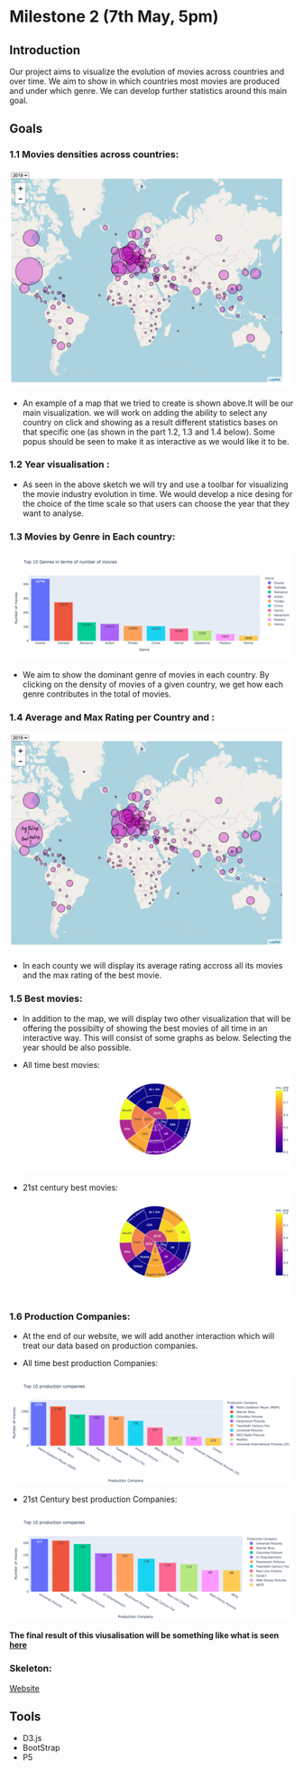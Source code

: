# Milestone 2 (7th May, 5pm)

## Introduction
Our project aims to visualize the evolution of movies across countries and over time. We aim to show in which countries most movies are produced and under which genre. We can develop further statistics around this main goal.

## Goals
### 1.1 Movies densities across countries:
![image](../Figures/World_map.jpeg)

- An example of a map that we tried to create is shown above.It will be our main visualization. we will work on adding the ability to select any country on click and showing as a result different statistics bases on that specific one (as shown in the part 1.2, 1.3 and 1.4 below). Some popus should be seen to make it as interactive as we would like it to be.

### 1.2 Year visualisation :
- As seen in the above sketch we will try and use a toolbar for visualizing the movie industry evolution in time. We would develop a nice desing for the choice of the time scale so that users can choose the year that they want to analyse.

### 1.3 Movies by Genre in Each country:
![image](../Figures/moviesByGenre.png)
- We aim to show the dominant genre of movies in each country. By clicking on the density of movies of a given country, we get how each genre contributes in the total of movies.

### 1.4 Average and Max Rating per Country and :
![image](../Figures/World_map_avg_rating.jpeg)

- In each county we will display its average rating accross all its movies and the max rating of the best movie.

### 1.5 Best movies:
- In addition to the map, we will display two other visualization that will be offering the possibilty of showing the best movies of all time in an interactive way. This will consist of some graphs as below. Selecting the year should be also possible.
- All time best movies:
![image](../Figures/bestMovies.png)

- 21st century best movies:
![image](../Figures/bestMovies21st.png)

### 1.6 Production Companies:
- At the end of our website, we will add another interaction which will treat our data based on production companies.

- All time best production Companies:

![image](../Figures/allTimeBestComp.png)

- 21st Century best production Companies:

![image](../Figures/21stBestComp.png)

**The final result of this viusalisation will be something like what is seen [here](https://flowingdata.com/2019/02/20/franchise-box-office/)**

### Skeleton:
[Website](https://com-480-data-visualization.github.io/data-visualization-project-2021-mns/website/)


## Tools
- D3.js
- BootStrap
- P5